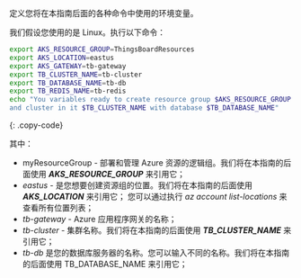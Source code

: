 定义您将在本指南后面的各种命令中使用的环境变量。

我们假设您使用的是 Linux。执行以下命令：

```bash
export AKS_RESOURCE_GROUP=ThingsBoardResources
export AKS_LOCATION=eastus
export AKS_GATEWAY=tb-gateway
export TB_CLUSTER_NAME=tb-cluster
export TB_DATABASE_NAME=tb-db
export TB_REDIS_NAME=tb-redis
echo "You variables ready to create resource group $AKS_RESOURCE_GROUP in location $AKS_LOCATION 
and cluster in it $TB_CLUSTER_NAME with database $TB_DATABASE_NAME"
```
{: .copy-code}

其中：
   - myResourceGroup - 部署和管理 Azure 资源的逻辑组。我们将在本指南的后面使用 ***AKS_RESOURCE_GROUP*** 来引用它；
   - *eastus* - 是您想要创建资源组的位置。我们将在本指南的后面使用 ***AKS_LOCATION*** 来引用它；
    您可以通过执行 *az account list-locations* 来查看所有位置列表；
   - *tb-gateway* - Azure 应用程序网关的名称；
   - *tb-cluster* - 集群名称。我们将在本指南的后面使用 ***TB_CLUSTER_NAME*** 来引用它；
   - *tb-db* 是您的数据库服务器的名称。您可以输入不同的名称。我们将在本指南的后面使用 TB_DATABASE_NAME 来引用它；